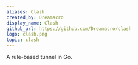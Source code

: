 ```yaml
---
aliases: Clash
created_by: Dreamacro
display_name: Clash
github_url: https://github.com/Dreamacro/clash
logo: clash.png
topic: clash
---
```


A rule-based tunnel in Go.
